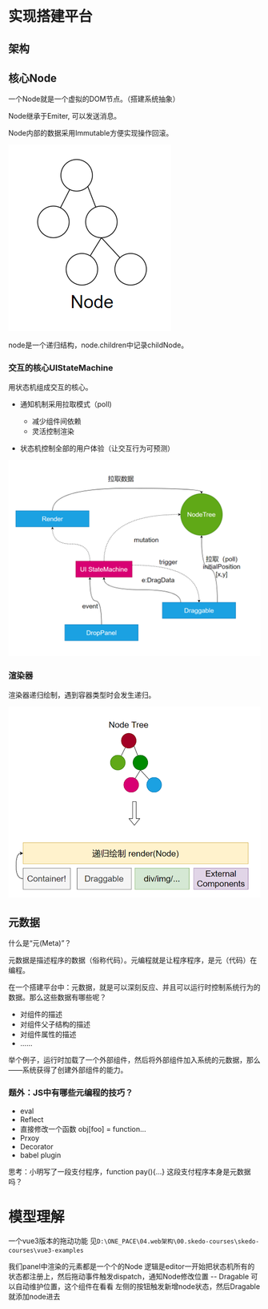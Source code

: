 # 实现搭建平台



## 架构



## 核心Node



一个Node就是一个虚拟的DOM节点。（搭建系统抽象）

Node继承于Emiter, 可以发送消息。

 Node内部的数据采用Immutable方便实现操作回滚。

![image-20210723190512526](assets/image-20210723190512526.png)

node是一个递归结构，node.children中记录childNode。



### 交互的核心UIStateMachine



用状态机组成交互的核心。

- 通知机制采用拉取模式（poll)

  - 减少组件间依赖
  - 灵活控制渲染

- 状态机控制全部的用户体验（让交互行为可预测）

  

![image-20210723191644731](assets/image-20210723191644731.png)

### 渲染器



渲染器递归绘制，遇到容器类型时会发生递归。

![image-20210723191115925](assets/image-20210723191115925.png)

## 元数据



什么是“元(Meta)”？

元数据是描述程序的数据（俗称代码）。元编程就是让程序程序，是元（代码）在编程。 

在一个搭建平台中：元数据，就是可以深刻反应、并且可以运行时控制系统行为的数据。那么这些数据有哪些呢？

- 对组件的描述
- 对组件父子结构的描述
- 对组件属性的描述
- ……

举个例子，运行时加载了一个外部组件，然后将外部组件加入系统的元数据，那么——系统获得了创建外部组件的能力。

###  题外：JS中有哪些元编程的技巧？

- eval
- Reflect
- 直接修改一个函数 obj[foo] = function...
- Prxoy
- Decorator
- babel plugin 

思考：小明写了一段支付程序，function pay(){...} 这段支付程序本身是元数据吗？ 



# 模型理解
一个vue3版本的拖动功能 见`D:\ONE_PACE\04.web架构\00.skedo-courses\skedo-courses\vue3-examples`

我们panel中渲染的元素都是一个个的Node
逻辑是editor一开始把状态机所有的状态都注册上，然后拖动事件触发dispatch，通知Node修改位置 -- 
Dragable 可以自动维护位置，这个组件在看看
左侧的按钮触发新增node状态，然后Dragable就添加node进去


